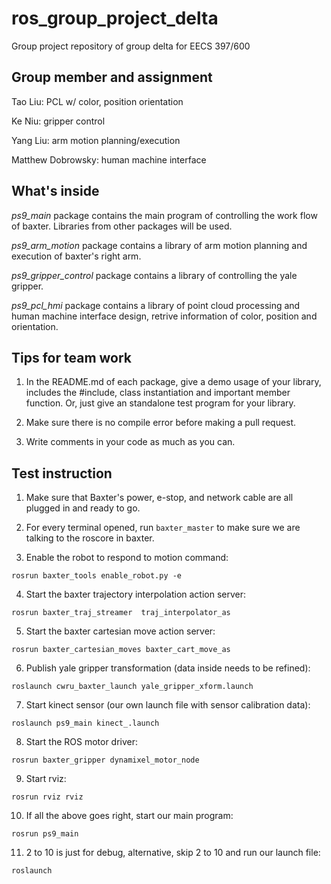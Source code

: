 # ros_group_project_delta
Group project repository of group delta for EECS 397/600

## Group member and assignment
Tao Liu: PCL w/ color, position orientation

Ke Niu: gripper control

Yang Liu: arm motion planning/execution

Matthew Dobrowsky: human machine interface

## What's inside
*ps9_main* package contains the main program of controlling the work flow of baxter. Libraries from other packages will be used.

*ps9_arm_motion* package contains a library of arm motion planning and execution of baxter's right arm.

*ps9_gripper_control* package contains a library of controlling the yale gripper.

*ps9_pcl_hmi* package contains a library of point cloud processing and human machine interface design, retrive information of color, position and orientation.

## Tips for team work
1) In the README.md of each package, give a demo usage of your library, includes the #include, class instantiation and important member function. Or, just give an standalone test program for your library.

2) Make sure there is no compile error before making a pull request.

3) Write comments in your code as much as you can.

## Test instruction
1) Make sure that Baxter's power, e-stop, and network cable are all plugged in and ready to go.

2) For every terminal opened, run `baxter_master` to make sure we are talking to the roscore in baxter.

3) Enable the robot to respond to motion command:

`rosrun baxter_tools enable_robot.py -e`

4) Start the baxter trajectory interpolation action server:

`rosrun baxter_traj_streamer  traj_interpolator_as`

5) Start the baxter cartesian move action server:

`rosrun baxter_cartesian_moves baxter_cart_move_as`

6) Publish yale gripper transformation (data inside needs to be refined):

`roslaunch cwru_baxter_launch yale_gripper_xform.launch`

7) Start kinect sensor (our own launch file with sensor calibration data):

`roslaunch ps9_main kinect_.launch`

8) Start the ROS motor driver:

`rosrun baxter_gripper dynamixel_motor_node`

9) Start rviz:

`rosrun rviz rviz`

10) If all the above goes right, start our main program:

`rosrun ps9_main `

11) 2 to 10 is just for debug, alternative, skip 2 to 10 and run our launch file:

`roslaunch `
